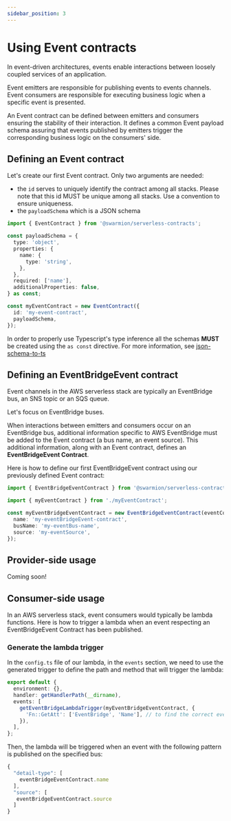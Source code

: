 ```yaml
---
sidebar_position: 3
---
```


# Using Event contracts

In event-driven architectures, events enable interactions between loosely coupled services of an application.

Event emitters are responsible for publishing events to events channels.
Event consumers are responsible for executing business logic when a specific event is presented.

An Event contract can be defined between emitters and consumers ensuring the stability of their interaction. It defines a common Event payload schema assuring that events published by emitters trigger the corresponding business logic on the consumers' side.

## Defining an Event contract

Let's create our first Event contract. Only two arguments are needed:

- the `id` serves to uniquely identify the contract among all stacks.
  Please note that this id MUST be unique among all stacks. Use a convention to ensure uniqueness.
- the `payloadSchema` which is a JSON schema

```ts
import { EventContract } from '@swarmion/serverless-contracts';

const payloadSchema = {
  type: 'object',
  properties: {
    name: {
      type: 'string',
    },
  },
  required: ['name'],
  additionalProperties: false,
} as const;

const myEventContract = new EventContract({
  id: 'my-event-contract',
  payloadSchema,
});
```

In order to properly use Typescript's type inference all the schemas **MUST** be created using the `as const` directive. For more information, see [json-schema-to-ts](https://github.com/ThomasAribart/json-schema-to-ts#fromschema)

## Defining an EventBridgeEvent contract

Event channels in the AWS serverless stack are typically an EventBridge bus, an SNS topic or an SQS queue.

Let's focus on EventBridge buses.

When interactions between emitters and consumers occur on an EventBridge bus, additional information specific to AWS EventBridge must be added to the Event contract (a bus name, an event source).
This additional information, along with an Event contract, defines an **EventBridgeEvent Contract**.

Here is how to define our first EventBridgeEvent contract using our previously defined Event contract:

```ts
import { EventBridgeEventContract } from '@swarmion/serverless-contracts';

import { myEventContract } from './myEventContract';

const myEventBridgeEventContract = new EventBridgeEventContract(eventContract, {
  name: 'my-eventBridgeEvent-contract',
  busName: 'my-eventBus-name',
  source: 'my-eventSource',
});
```

## Provider-side usage

Coming soon!

## Consumer-side usage

In an AWS serverless stack, event consumers would typically be lambda functions.
Here is how to trigger a lambda when an event respecting an EventBridgeEvent Contract has been published.

### Generate the lambda trigger

In the `config.ts` file of our lambda, in the `events` section, we need to use the generated trigger to define the path and method that will trigger the lambda:

```ts
export default {
  environment: {},
  handler: getHandlerPath(__dirname),
  events: [
    getEventBridgeLambdaTrigger(myEventBridgeEventContract, {
      'Fn::GetAtt': ['EventBridge', 'Name'], // to find the correct eventbus name
    }),
  ],
};
```

Then, the lambda will be triggered when an event with the following pattern is published on the specified bus:

```ts
{
  "detail-type": [
    eventBridgeEventContract.name
  ],
  "source": [
   eventBridgeEventContract.source
  ]
}
```
